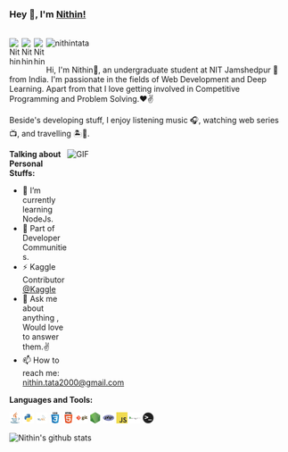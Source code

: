 ### Hey 👋, I'm [Nithin!](https://nithintata.github.io/nithintata/)

<br/>

<a href="https://www.linkedin.com/in/nithintata/" target="blank">
  <img align="left" alt="Nithin" width="22px" src="https://cdn.jsdelivr.net/npm/simple-icons@v3/icons/linkedin.svg" />
</a>
<a href="https://www.instagram.com/samal_chirag/" target="blank">
  <img align="left" alt="Nithin" width="22px" src="https://cdn.jsdelivr.net/npm/simple-icons@v3/icons/instagram.svg" />
</a>
<a href="https://kaggle.com/ntikmr" target="blank">
  <img align="left" alt = "Nithin" width="22px" src="https://cdn.jsdelivr.net/npm/simple-icons@3.0.1/icons/kaggle.svg" /></a>
<a href = "#">
  <img align="left" src="https://komarev.com/ghpvc/?username=nithintata" alt="nithintata" /> </a>

<br />

<br />

Hi, I'm Nithin🙌, an undergraduate student at NIT Jamshedpur 🚀 from India. I'm passionate in the fields of Web Development and Deep Learning. Apart from that I love getting involved in Competitive Programming and Problem Solving.❤✌

Beside's developing stuff, I enjoy listening music 🎧, watching web series 📺, and travelling 🏝️🗻.

<img align="right" alt="GIF" margin = "15px" width="400" height="400" src="https://media.giphy.com/media/USV0ym3bVWQJJmNu3N/giphy.gif" />

**Talking about Personal Stuffs:**

<!-- - 🔭 I’m currently Intern at CodeCrunch. -->
- 🌱 I’m currently learning NodeJs.
- 👯 Part of Developer Communities.
- ⚡ Kaggle Contributor [@Kaggle](https://www.kaggle.com/ntikmr)
- 💬 Ask me about anything , Would love to answer them.✌
- 📫 How to reach me: nithin.tata2000@gmail.com 
<!--- ⚡ Check out my recent [Blogs](https://medium.com/@saketprag322)
- 📝[Portfolio](https://sakigo9.github.io/MyPortfolio/)
- ✨ I can draw too.[ArtGallery](https://www.instagram.com/finding_my.way/) -->



<!-- **Community**
- Google Developer Group Bengaluru
- HackClub NMIT
- Tensorflow Community Mumbai
- Girlscript Foundation
- Coding Ninja  -->

**Languages and Tools:**

<code><img src="https://raw.githubusercontent.com/github/explore/80688e429a7d4ef2fca1e82350fe8e3517d3494d/topics/java/java.png" alt="java" width="20" height="20"/></code>
<code><img height="20" src="https://raw.githubusercontent.com/github/explore/80688e429a7d4ef2fca1e82350fe8e3517d3494d/topics/python/python.png"></code>
<code><img height="20" src="https://raw.githubusercontent.com/github/explore/80688e429a7d4ef2fca1e82350fe8e3517d3494d/topics/mysql/mysql.png"></code>
<code><img src="https://raw.githubusercontent.com/github/explore/80688e429a7d4ef2fca1e82350fe8e3517d3494d/topics/css/css.png" alt="css3" width="20" height="20"/></code> 
<code><img src="https://raw.githubusercontent.com/github/explore/80688e429a7d4ef2fca1e82350fe8e3517d3494d/topics/html/html.png" alt="html5" width="20" height="20"/></code>
<code><img height="20" src="https://raw.githubusercontent.com/github/explore/80688e429a7d4ef2fca1e82350fe8e3517d3494d/topics/git/git.png"></code>
<img src="https://raw.githubusercontent.com/github/explore/80688e429a7d4ef2fca1e82350fe8e3517d3494d/topics/nodejs/nodejs.png" alt="nodejs" width="20" height="20"/>
<img src="https://raw.githubusercontent.com/github/explore/80688e429a7d4ef2fca1e82350fe8e3517d3494d/topics/php/php.png" alt="php" width="20" height="20"/>
<img src="https://raw.githubusercontent.com/github/explore/80688e429a7d4ef2fca1e82350fe8e3517d3494d/topics/javascript/javascript.png" alt="javascript" width="20" height="20"/> 
<img src="https://raw.githubusercontent.com/github/explore/80688e429a7d4ef2fca1e82350fe8e3517d3494d/topics/mongodb/mongodb.png" alt="mongodb" width="20" height="20"/>
<code><img height="20" src="https://raw.githubusercontent.com/github/explore/80688e429a7d4ef2fca1e82350fe8e3517d3494d/topics/terminal/terminal.png"></code>

![Nithin's github stats](https://github-readme-stats.vercel.app/api?username=nithintata&show_icons=true&hide_border=true)
